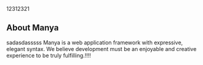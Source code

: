 12312321
## About Manya
sadasdasssss
Manya is a web application framework with expressive, elegant syntax. We believe development must be an enjoyable and creative experience to be truly fulfilling.!!!!

